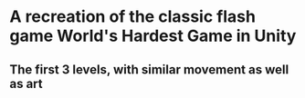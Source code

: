 # A recreation of the classic flash game World's Hardest Game in Unity

## The first 3 levels, with similar movement as well as art

